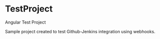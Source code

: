 # TestProject
Angular Test Project

Sample project created to test Github-Jenkins integration using webhooks.
